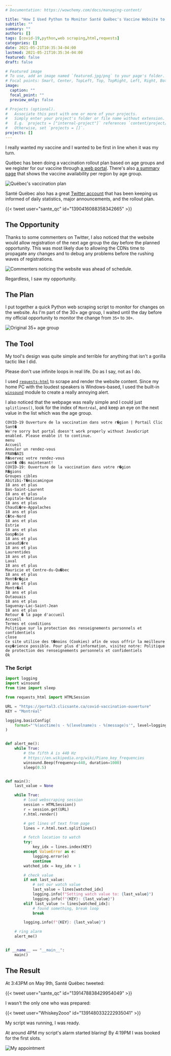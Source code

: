 ```yaml
---
# Documentation: https://wowchemy.com/docs/managing-content/

title: "How I Used Python to Monitor Santé Québec's Vaccine Website to Get the First Available Appointment for My Age Group"
subtitle: ""
summary: ""
authors: []
tags: [covid-19,python,web scraping,html,requests]
categories: []
date: 2021-05-21T10:35:34-04:00
lastmod: 2021-05-21T10:35:34-04:00
featured: false
draft: false

# Featured image
# To use, add an image named `featured.jpg/png` to your page's folder.
# Focal points: Smart, Center, TopLeft, Top, TopRight, Left, Right, BottomLeft, Bottom, BottomRight.
image:
  caption: ""
  focal_point: ""
  preview_only: false

# Projects (optional).
#   Associate this post with one or more of your projects.
#   Simply enter your project's folder or file name without extension.
#   E.g. `projects = ["internal-project"]` references `content/project/deep-learning/index.md`.
#   Otherwise, set `projects = []`.
projects: []
---
```


I really wanted my vaccine and I wanted to be first in line when it was my turn.

Québec has been doing a vaccination rollout plan based on age groups and we register for our vaccine through [a web portal](https://portal3.clicsante.ca/).
There's also [a summary page](https://portal3.clicsante.ca/covid-vaccination-ouverture) that shows the vaccine availability per region by age group.

![Québec's vaccination plan](E0KS7zHWYAAVdjA.jpg)

Santé Québec also has a great [Twitter account](https://twitter.com/sante_qc) that has been keeping us informed of daily statistics, major announcements, and the rollout plan.

{{< tweet user="sante_qc" id="1390416088358342665" >}}

## The Opportunity

Thanks to some commenters on Twitter, I also noticed that the website would allow registration of the next age group the day before the planned opportunity.
This was most likely due to allowing the CDNs time to propagate any changes and to debug any problems before the rushing waves of registrations.

![Commenters noticing the website was ahead of schedule.](2021-05-21%2010_37_30-Window.png)

Regardless, I saw my opportunity.

## The Plan

I put together a quick Python web scraping script to monitor for changes on the website.
As I'm part of the 30+ age group, I waited until the day before my official opportunity to monitor the change from `35+` to `30+`.

![Original 35+ age group](original.png)

## The Tool

My tool's design was quite simple and terrible for anything that isn't a gorilla tactic like I did.

Please don't use infinite loops in real life.
Do as I say, not as I do.

I used [`requests-html`](https://docs.python-requests.org/projects/requests-html/) to scrape and render the website content.
Since my home PC with the loudest speakers is Windows-based, I used the built-in [`winsound`](https://docs.python.org/3/library/winsound.html) module to create a really annoying alert.

I also noticed that the webpage was really simple and I could just `splitlines()`, look for the index of `Montréal`, and keep an eye on the next value in the list which was the age group.

```text
COVID-19 Ouverture de la vaccination dans votre r�gion | Portail Clic Sant�
We're sorry but portal doesn't work properly without JavaScript enabled. Please enable it to continue.
menu
Accueil
Annuler un rendez-vous
FRAN�AIS
R�servez votre rendez-vous
sant� d�s maintenant!
COVID-19: Ouverture de la vaccination dans votre r�gion
R�gions
Groupes cibles
Abitibi-T�miscamingue
18 ans et plus
Bas-Saint-Laurent
18 ans et plus
Capitale-Nationale
18 ans et plus
Chaudi�re-Appalaches
18 ans et plus
C�te-Nord
18 ans et plus
Estrie
18 ans et plus
Gasp�sie
18 ans et plus
Lanaudi�re
18 ans et plus
Laurentides
18 ans et plus
Laval
18 ans et plus
Mauricie et Centre-du-Qu�bec
18 ans et plus
Mont�r�gie
18 ans et plus
Montr�al
18 ans et plus
Outaouais
18 ans et plus
Saguenay-Lac-Saint-Jean
18 ans et plus
Retour � la page d'accueil
Accueil
Termes et conditions
Politique sur la protection des renseignements personnels et confidentiels
close
Ce site utilise des t�moins (Cookies) afin de vous offrir la meilleure exp�rience possible. Pour plus d'information, visitez notre: Politique de protection des renseignements personnels et confidentiels
Ok
```

### The Script

```python
import logging
import winsound
from time import sleep

from requests_html import HTMLSession

URL = "https://portal3.clicsante.ca/covid-vaccination-ouverture"
KEY = "Montréal"

logging.basicConfig(
    format="'%(asctime)s - %(levelname)s - %(message)s'", level=logging.INFO
)


def alert_me():
    while True:
        # the fifth A is 440 Hz
        # https://en.wikipedia.org/wiki/Piano_key_frequencies
        winsound.Beep(frequency=440, duration=1000)
        sleep(0.5)


def main():
    last_value = None

    while True:
        # load webscraping session
        session = HTMLSession()
        r = session.get(URL)
        r.html.render()

        # get lines of text from page
        lines = r.html.text.splitlines()

        # fetch location to watch
        try:
            key_idx = lines.index(KEY)
        except ValueError as e:
            logging.error(e)
            continue
        watched_idx = key_idx + 1

        # check value
        if not last_value:
            # set our watch value
            last_value = lines[watched_idx]
            logging.info(f"Setting watch value to: {last_value}")
            logging.info(f"{KEY}: {last_value}")
        elif last_value != lines[watched_idx]:
            # found something, break loop
            break

        logging.info(f"{KEY}: {last_value}")

    # ring alarm
    alert_me()


if __name__ == "__main__":
    main()
```

## The Result

At 3:43PM on May 9th, Santé Québec tweeted:

{{< tweet user="sante_qc" id="1391478838429954049" >}}

I wasn't the only one who was prepared:

{{< tweet user="Whiskey2ooo" id="1391480332222935041" >}}

My script was running, I was ready.

At around 4PM my script's alarm started blaring!
By 4:19PM I was booked for the first slots.

![My appointment](2021-05-21%2011_08_00-Window.png)

